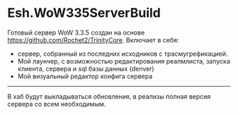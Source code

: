 # Esh.WoW335ServerBuild

Готовый сервер WoW 3.3.5 создан на основе https://github.com/Rochet2/TrinityCore. 
Включает в себя:
* сервер, собранный из последних исходников с трасмугрефикацией.
* Мой лаунчер, с возможностью редактирования реалмлиста, запуска клиента, сервера и sql базы данных (denver)
* Мой визуальный редактор конфига сервера

------------------------------------------------------------------------------------------------------------------------------
В хаб будут выкладываться обновления, в реализы полная версия сервера со всем необходимым.
